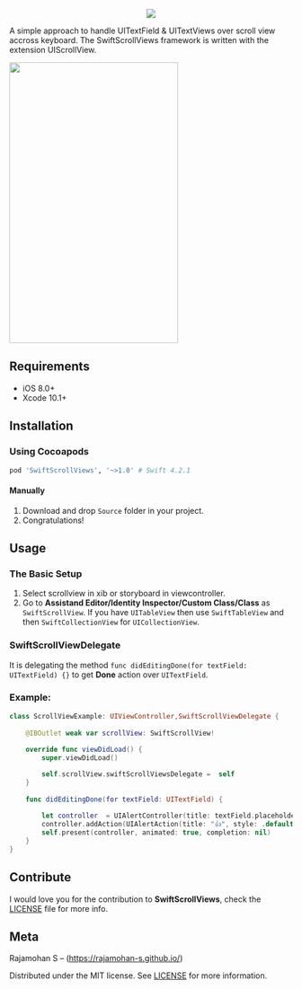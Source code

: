 <p align="center">
  <img src="https://rajamohan-s.github.io/swiftscrollviews/logo.png">
</p>
<p>
A simple approach to handle UITextField & UITextViews over scroll view accross keyboard. The SwiftScrollViews framework is written with the extension UIScrollView.
</p>
<p align="left">
  <img width = "300" height = "500" src="./images/demo.gif">
</p>

## Requirements

- iOS 8.0+
- Xcode 10.1+

## Installation

### Using Cocoapods

```ruby
pod 'SwiftScrollViews', '~>1.0' # Swift 4.2.1
```

#### Manually
1. Download and drop ```Source``` folder in your project.  
2. Congratulations! 

## Usage

### The Basic Setup
   1. Select scrollview in xib or storyboard in viewcontroller.
   2. Go to **Assistand Editor/Identity Inspector/Custom Class/Class** as `SwiftScrollView`. If you have `UITableView` then use `SwiftTableView` and then `SwiftCollectionView` for `UICollectionView`.

### SwiftScrollViewDelegate

It is delegating the method ```func didEditingDone(for textField: UITextField) {}``` to get **Done** action over ```UITextField```.

### Example:
```swift
class ScrollViewExample: UIViewController,SwiftScrollViewDelegate {
  
    @IBOutlet weak var scrollView: SwiftScrollView!
    
    override func viewDidLoad() {
        super.viewDidLoad()

        self.scrollView.swiftScrollViewsDelegate =  self
    }
    
    func didEditingDone(for textField: UITextField) {
        
        let controller  = UIAlertController(title: textField.placeholder ?? "Place Holder Nil", message: "✅ Editing Done!", preferredStyle: .alert)
        controller.addAction(UIAlertAction(title: "👍", style: .default, handler: nil))
        self.present(controller, animated: true, completion: nil)
    }
}
```
## Contribute
I would love you for the contribution to **SwiftScrollViews**, check the [LICENSE](https://github.com/RAJAMOHAN-S/SwiftScrollViews/blob/master/LICENSE.md) file for more info.

## Meta

Rajamohan S – (https://rajamohan-s.github.io/)

Distributed under the MIT license. See [LICENSE](https://github.com/RAJAMOHAN-S/SwiftScrollViews/blob/master/LICENSE.md) for more information.
